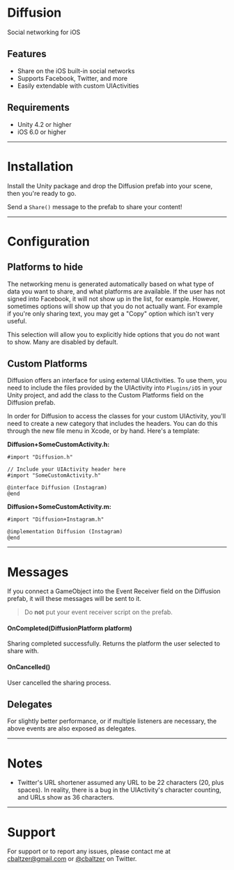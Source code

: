 Diffusion
========

Social networking for iOS

Features
--------

* Share on the iOS built-in social networks
* Supports Facebook, Twitter, and more
* Easily extendable with custom UIActivities


Requirements
------------

* Unity 4.2 or higher
* iOS 6.0 or higher

***


Installation
============

Install the Unity package and drop the Diffusion prefab into your scene, then you're ready to go. 

Send a `Share()` message to the prefab to share your content! 

*** 


Configuration
=============

Platforms to hide
-----------------

The networking menu is generated automatically based on what type of data you want to share, and 
what platforms are available. If the user has not signed into Facebook, it will not show up in 
the list, for example. However, sometimes options will show up that you do not actually want. For 
example if you're only sharing text, you may get a "Copy" option which isn't very useful. 

This selection will allow you to explicitly hide options that you do not want to show. Many are 
disabled by default. 


Custom Platforms
----------------

Diffusion offers an interface for using external UIActivities. To use them, you need to include the 
files provided by the UIActivity into `Plugins/iOS` in your Unity project, and add the class to the
Custom Platforms field on the Diffusion prefab.

In order for Diffusion to access the classes for your custom UIActivity, you'll need to create a new 
category that includes the headers. You can do this through the new file menu in Xcode, or by hand. 
Here's a template:

**Diffusion+SomeCustomActivity.h:**
```objc
#import "Diffusion.h"

// Include your UIActivity header here
#import "SomeCustomActivity.h"

@interface Diffusion (Instagram)
@end
```

**Diffusion+SomeCustomActivity.m:**
```objc
#import "Diffusion+Instagram.h"

@implementation Diffusion (Instagram)
@end
```
***


Messages
========

If you connect a GameObject into the Event Receiver field on the Diffusion prefab, it will these 
messages will be sent to it.

> Do **not** put your event receiver script on the prefab.


#### OnCompleted(DiffusionPlatform platform) 
Sharing completed successfully. Returns the platform the user selected to share with.

#### OnCancelled()
User cancelled the sharing process. 


Delegates
---------

For slightly better performance, or if multiple listeners are necessary, the above events are 
also exposed as delegates.

***


Notes
=====

* Twitter's URL shortener assumed any URL to be 22 characters (20, plus spaces). In reality, there
is a bug in the UIActivity's character counting, and URLs show as 36 characters. 

***


Support
=======

For support or to report any issues, please contact me at [cbaltzer@gmail.com](mailto:cbaltzer@gmail.com) or [@cbaltzer](https://twitter.com/cbaltzer) on Twitter.

